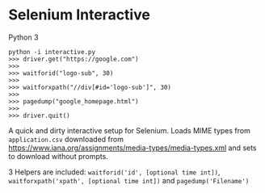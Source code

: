 # Selenium Interactive

Python 3

```
python -i interactive.py
>>> driver.get("https://google.com")
>>>
>>> waitforid("logo-sub", 30)
>>>
>>> waitforxpath("//div[#id='logo-sub']", 30)
>>>
>>> pagedump("google_homepage.html")
>>>
>>> driver.quit()

```

A quick and dirty interactive setup for Selenium. Loads MIME types from `application.csv` downloaded from https://www.iana.org/assignments/media-types/media-types.xml and sets to download without prompts.

3 Helpers are included: `waitforid('id', [optional time int])`, `waitforxpath('xpath', [optional time int])` and `pagedump('Filename')`